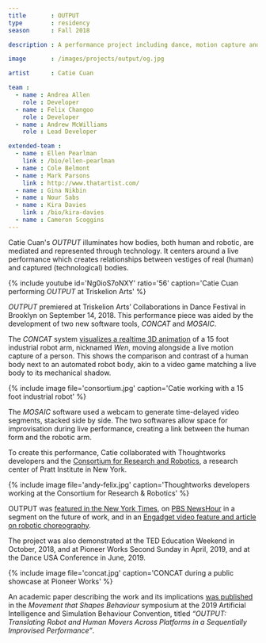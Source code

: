 ```yaml
---
title       : OUTPUT
type        : residency
season      : Fall 2018

description : A performance project including dance, motion capture and choreographed robots including a 15 foot industrial robot nicknamed _Wen_, as a method of sourcing movement and character.

image       : /images/projects/output/og.jpg

artist      : Catie Cuan

team :
  - name : Andrea Allen
    role : Developer
  - name : Felix Changoo
    role : Developer
  - name : Andrew McWilliams
    role : Lead Developer

extended-team :
  - name : Ellen Pearlman
    link : /bio/ellen-pearlman
  - name : Cole Belmont
  - name : Mark Parsons
    link : http://www.thatartist.com/
  - name : Gina Nikbin
  - name : Nour Sabs
  - name : Kira Davies
    link : /bio/kira-davies
  - name : Cameron Scoggins
---
```

Catie Cuan's _OUTPUT_ illuminates how bodies, both human and robotic, are mediated and represented through technology. It centers around a live performance which creates relationships between vestiges of real (human) and captured (technological) bodies.

{% include youtube id='Ng0ioS7oNXY' ratio='56'
   caption='Catie Cuan performing _OUTPUT_ at Triskelion Arts' %}

_OUTPUT_ premiered at Triskelion Arts’ Collaborations in Dance Festival in Brooklyn on September 14, 2018. This performance piece was aided by the development of two new software tools, _CONCAT_ and _MOSAIC_.

The _CONCAT_ system [visualizes a realtime 3D animation](https://github.com/thoughtworksarts/concat) of a 15 foot industrial robot arm, nicknamed _Wen_, moving alongside a live motion capture of a person. This shows the comparison and contrast of a human body next to an automated robot body, akin to a video game matching a live body to its mechanical shadow.

{% include image file='consortium.jpg'
   caption='Catie working with a 15 foot industrial robot' %}

The _MOSAIC_ software used a webcam to generate time-delayed video segments, stacked side by side. The two softwares allow space for improvisation during live performance, creating a link between the human form and the robotic arm.

To create this performance, Catie collaborated with Thoughtworks developers and the [Consortium for Research and Robotics](https://consortiumrr.com/), a research center of Pratt Institute in New York.

{% include image file='andy-felix.jpg'
   caption='Thoughtworks developers working at the Consortium for Research &amp; Robotics' %}

OUTPUT was [featured in the New York Times](https://www.nytimes.com/2020/11/05/arts/dance/dance-and-artificial-intelligence.html), on [PBS NewsHour](/blog/concat-tool-feature-pbs/) in a segment on the future of work, and in an [Engadget video feature and article on robotic choreography](https://www.engadget.com/2018/10/12/robot-choreography-catie-cuan/).

The project was also demonstrated at the TED Education Weekend in October, 2018, and at Pioneer Works Second Sunday in April, 2019, and at the Dance USA Conference in June, 2019.

{% include image file='concat.jpg'
   caption='CONCAT during a public showcase at Pioneer Works' %}

An academic paper describing the work and its implications [was published](http://aisb2019.machinemovementlab.net/MTSB2019_Cuan_Pearlman_McWilliams.pdf) in the _Movement that Shapes Behaviour_ symposium at the 2019 Artificial Intelligence and Simulation Behaviour Convention, titled _“OUTPUT: Translating Robot and Human Movers Across Platforms in a Sequentially Improvised Performance”_.